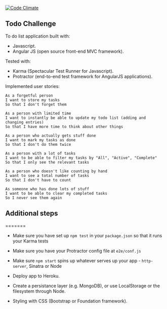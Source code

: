 [![Code Climate](https://codeclimate.com/repos/55b3900d6956800b440156f4/badges/192f567a0a2be5a44346/gpa.svg)](https://codeclimate.com/repos/55b3900d6956800b440156f4/feed)

## Todo Challenge

To do list application built with:
* Javascript.
* Angular JS (open source front-end MVC framework).

Tested with:
* Karma (Spectacular Test Runner for Javascript).
* Protractor (end-to-end test framework for AngularJS applications).

Implemented user stories:

```
As a forgetful person
I want to store my tasks
So that I don't forget them

As a person with limited time
I want to instantly be able to update my todo list (adding and changing entries)
So that I have more time to think about other things

As a person who actually gets stuff done
I want to mark my tasks as done
So that I don't do them twice

As a person with a lot of tasks
I want to be able to filter my tasks by "All", "Active", "Complete"
So that I only see the relevant tasks

As a person who doesn't like counting by hand
I want to see a total number of tasks
So that I don't have to count

As someone who has done lots of stuff
I want to be able to clear my completed tasks
So I never see them again
```

## Additional steps
=======
* Make sure you have set up `npm test` in your `package.json` so that it runs your Karma tests
* Make sure you have your Protractor config file at `e2e/conf.js`
* Make sure `npm start` spins up whatever serves up your app - `http-server`, Sinatra or Node

* Deploy app to Heroku.
* Create a persistance layer (e.g. MongoDB), or use LocalStorage or the filesystem through Node.
* Styling with CSS (Bootstrap or Foundation framework).
